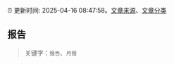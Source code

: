 :alarm_clock: 更新时间: 2025-04-16 08:47:58。[文章来源](/README.md)、[文章分类](/TAGS.md)

## 报告


> 关键字：`报告`、`月报`



